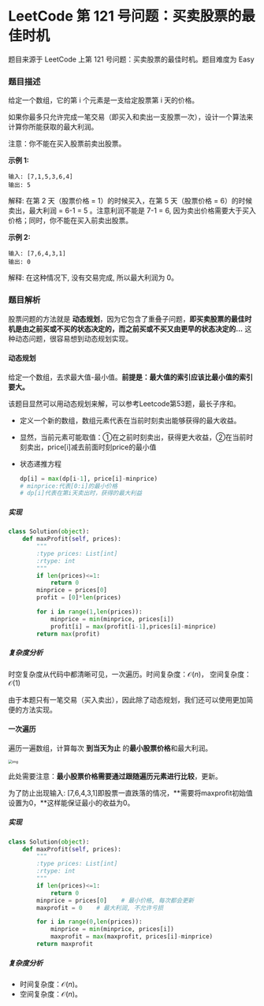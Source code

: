 # LeetCode 第 121 号问题：买卖股票的最佳时机

题目来源于 LeetCode 上第 121 号问题：买卖股票的最佳时机。题目难度为 Easy


### 题目描述

给定一个数组，它的第 i 个元素是一支给定股票第 i 天的价格。

如果你最多只允许完成一笔交易（即买入和卖出一支股票一次），设计一个算法来计算你所能获取的最大利润。

注意：你不能在买入股票前卖出股票。

**示例 1:**

```
输入: [7,1,5,3,6,4]
输出: 5
```

解释: 在第 2 天（股票价格 = 1）的时候买入，在第 5 天（股票价格 = 6）的时候卖出，最大利润 = 6-1 = 5 。注意利润不能是 7-1 = 6, 因为卖出价格需要大于买入价格；同时，你不能在买入前卖出股票。

**示例 2:**

```
输入: [7,6,4,3,1]
输出: 0
```

解释: 在这种情况下, 没有交易完成, 所以最大利润为 0。

### 题目解析

股票问题的方法就是 **动态规划**，因为它包含了重叠子问题，**即买卖股票的最佳时机是由之前买或不买的状态决定的，而之前买或不买又由更早的状态决定的...** 这种动态问题，很容易想到动态规划实现。

#### 动态规划

给定一个数组，去求最大值-最小值。**前提是：最大值的索引应该比最小值的索引要大。**

该题目显然可以用动态规划来解，可以参考Leetcode第53题，最长子序和。

* 定义一个新的数组，数组元素代表在当前时刻卖出能够获得的最大收益。

* 显然，当前元素可能取值：①在之前时刻卖出，获得更大收益，②在当前时刻卖出，price[i]减去前面时刻price的最小值

* 状态递推方程

  ```python
  dp[i] = max(dp[i-1], price[i]-minprice)
  # minprice:代表[0:i]的最小价格
  # dp[i]代表在第i天卖出时，获得的最大利益
  ```

##### 实现

```python
class Solution(object):
    def maxProfit(self, prices):
        """
        :type prices: List[int]
        :rtype: int
        """
        if len(prices)<=1:
            return 0
        minprice = prices[0]
        profit = [0]*len(prices)

        for i in range(1,len(prices)):
            minprice = min(minprice, prices[i])
            profit[i] = max(profit[i-1],prices[i]-minprice)
        return max(profit)
```

##### 复杂度分析

时空复杂度从代码中都清晰可见，一次遍历。时间复杂度：$\mathcal{O}(n)$， 空间复杂度：$\mathcal{O}(1)$

由于本题只有一笔交易（买入卖出），因此除了动态规划，我们还可以使用更加简便的方法实现。

#### 一次遍历

遍历一遍数组，计算每次 **到当天为止** 的**最小股票价格**和最大利润。

<img src="https://pic.leetcode-cn.com/4eaadab491f2bf88639d66c9d51bb0115e694ae08d637841ac18172b631cb21f-0121.gif" alt="img" style="zoom:50%;" />

此处需要注意：**最小股票价格需要通过跟随遍历元素进行比较**，更新。

为了防止出现输入: [7,6,4,3,1]即股票一直跌落的情况，**需要将maxprofit初始值设置为0，**这样能保证最小的收益为0。

##### 实现

```python
class Solution(object):
    def maxProfit(self, prices):
        """
        :type prices: List[int]
        :rtype: int
        """
        if len(prices)<=1:
            return 0
        minprice = prices[0]    # 最小价格, 每次都会更新
        maxprofit = 0    # 最大利润, 不允许亏损

        for i in range(0,len(prices)):
            minprice = min(minprice, prices[i])
            maxprofit = max(maxprofit, prices[i]-minprice)
        return maxprofit
```

##### 复杂度分析

- 时间复杂度：$\mathcal{O}(n)$。
- 空间复杂度：$\mathcal{O}(n)$。